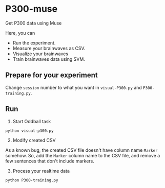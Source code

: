 # P300-muse
Get P300 data using Muse

Here, you can
- Run the experiment.
- Measure your brainwaves as CSV.
- Visualize your brainwaves
- Train brainwaves data using SVM.

## Prepare for your experiment
Change `session` number to what you want in `visual-P300.py` and `P300-training.py`.
## Run
1. Start Oddball task

  `python visual-p300.py`

2. Modify created CSV

As a known bug, the created CSV file doesn't have column name `Marker` somehow. So, add the `Marker` column name to the CSV file, and remove a few sentences that don't include markers.

3. Process your realtime data

  `python P300-training.py`
